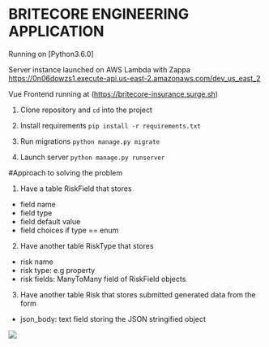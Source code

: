 # BRITECORE ENGINEERING APPLICATION

Running on [Python3.6.0]

Server instance launched on AWS Lambda with Zappa
https://0n06dowzs1.execute-api.us-east-2.amazonaws.com/dev_us_east_2

Vue Frontend running at (https://britecore-insurance.surge.sh)

1. Clone repository and `cd` into the project

2. Install requirements
`pip install -r requirements.txt`

3. Run migrations
`python manage.py migrate`

4. Launch server
`python manage.py runserver`

#Approach to solving the problem

1. Have a table RiskField that stores
  - field name
  - field type
  - field default value
  - field choices if type == enum

2. Have another table RiskType that stores
  - risk name
  - risk type: e.g property
  - risk fields: ManyToMany field of RiskField objects

3. Have another table Risk that stores submitted generated data from the form
  - json_body: text field storing the JSON stringified object

<img src="https://i.ibb.co/fXm5TWp/Screen-Shot-2018-11-30-at-1-32-10-PM.png" />
